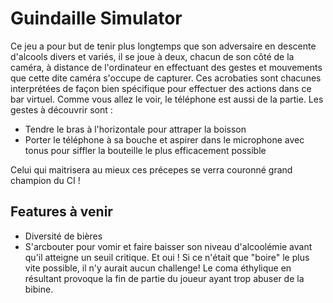 # Guindaille Simulator
Ce jeu a pour but de tenir plus longtemps que son adversaire en descente d'alcools divers et variés, il se joue à deux, chacun de son côté de la caméra, à distance de l'ordinateur en effectuant des gestes et mouvements que cette dite caméra s'occupe de capturer. Ces acrobaties sont chacunes interprétées de façon bien spécifique pour effectuer des actions dans ce bar virtuel. Comme vous allez le voir, le téléphone est aussi de la partie. Les gestes à découvrir sont : 

- Tendre le bras à l'horizontale pour attraper la boisson
- Porter le téléphone à sa bouche et aspirer dans le microphone avec tonus pour siffler la bouteille le plus efficacement possible

Celui qui maitrisera au mieux ces précepes se verra couronné grand champion du CI ! 

## Features à venir
- Diversité de bières
- S'arcbouter pour vomir et faire baisser son niveau d'alcoolémie avant qu'il atteigne un seuil critique. Et oui ! Si ce n'était que "boire" le plus vite possible, il n'y aurait aucun challenge! Le coma éthylique en résultant provoque la fin de partie du joueur ayant trop abuser de la bibine.  
